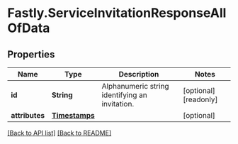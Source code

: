 # Fastly.ServiceInvitationResponseAllOfData

## Properties

Name | Type | Description | Notes
------------ | ------------- | ------------- | -------------
**id** | **String** | Alphanumeric string identifying an invitation. | [optional] [readonly] 
**attributes** | [**Timestamps**](Timestamps.md) |  | [optional] 


[[Back to API list]](../../README.md#endpoints) [[Back to README]](../../README.md)
